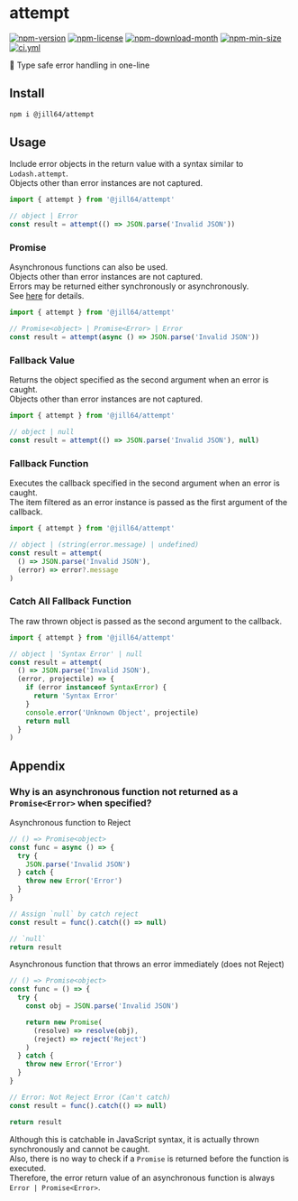 <!----- BEGIN GHOST DOCS HEADER ----->

# attempt

<!----- BEGIN GHOST DOCS BADGES -----><a href="https://npmjs.com/package/@jill64/attempt"><img src="https://img.shields.io/npm/v/@jill64/attempt" alt="npm-version" /></a> <a href="https://npmjs.com/package/@jill64/attempt"><img src="https://img.shields.io/npm/l/@jill64/attempt" alt="npm-license" /></a> <a href="https://npmjs.com/package/@jill64/attempt"><img src="https://img.shields.io/npm/dm/@jill64/attempt" alt="npm-download-month" /></a> <a href="https://npmjs.com/package/@jill64/attempt"><img src="https://img.shields.io/bundlephobia/min/@jill64/attempt" alt="npm-min-size" /></a> <a href="https://github.com/jill64/attempt/actions/workflows/ci.yml"><img src="https://github.com/jill64/attempt/actions/workflows/ci.yml/badge.svg" alt="ci.yml" /></a><!----- END GHOST DOCS BADGES ----->

💠 Type safe error handling in one-line

<!----- END GHOST DOCS HEADER ----->

## Install

```sh
npm i @jill64/attempt
```

## Usage

Include error objects in the return value with a syntax similar to `Lodash.attempt`.  
Objects other than error instances are not captured.

```js
import { attempt } from '@jill64/attempt'

// object | Error
const result = attempt(() => JSON.parse('Invalid JSON'))
```

### Promise

Asynchronous functions can also be used.  
Objects other than error instances are not captured.  
Errors may be returned either synchronously or asynchronously.  
See [here](##-Appendix) for details.

```js
import { attempt } from '@jill64/attempt'

// Promise<object> | Promise<Error> | Error
const result = attempt(async () => JSON.parse('Invalid JSON'))
```

### Fallback Value

Returns the object specified as the second argument when an error is caught.  
Objects other than error instances are not captured.

```js
import { attempt } from '@jill64/attempt'

// object | null
const result = attempt(() => JSON.parse('Invalid JSON'), null)
```

### Fallback Function

Executes the callback specified in the second argument when an error is caught.  
The item filtered as an error instance is passed as the first argument of the callback.

```js
import { attempt } from '@jill64/attempt'

// object | (string(error.message) | undefined)
const result = attempt(
  () => JSON.parse('Invalid JSON'),
  (error) => error?.message
)
```

### Catch All Fallback Function

The raw thrown object is passed as the second argument to the callback.

```js
import { attempt } from '@jill64/attempt'

// object | 'Syntax Error' | null
const result = attempt(
  () => JSON.parse('Invalid JSON'),
  (error, projectile) => {
    if (error instanceof SyntaxError) {
      return 'Syntax Error'
    }
    console.error('Unknown Object', projectile)
    return null
  }
)
```

## Appendix

### Why is an asynchronous function not returned as a `Promise<Error>` when specified?

Asynchronous function to Reject

```js
// () => Promise<object>
const func = async () => {
  try {
    JSON.parse('Invalid JSON')
  } catch {
    throw new Error('Error')
  }
}

// Assign `null` by catch reject
const result = func().catch(() => null)

// `null`
return result
```

Asynchronous function that throws an error immediately (does not Reject)

```js
// () => Promise<object>
const func = () => {
  try {
    const obj = JSON.parse('Invalid JSON')

    return new Promise(
      (resolve) => resolve(obj),
      (reject) => reject('Reject')
    )
  } catch {
    throw new Error('Error')
  }
}

// Error: Not Reject Error (Can't catch)
const result = func().catch(() => null)

return result
```

Although this is catchable in JavaScript syntax, it is actually thrown synchronously and cannot be caught.  
Also, there is no way to check if a `Promise` is returned before the function is executed.  
Therefore, the error return value of an asynchronous function is always `Error | Promise<Error>`.
